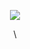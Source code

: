 <p align="center">
  <img src="https://capsule-render.vercel.app/api?type=waving&color=gradient&height=300&section=header&text=HANYEONG%20BAEK👶&fontSize=90">
  <div align="center">
</p>\
<!--
**Hanyeong100/Hanyeong100** is a ✨ _special_ ✨ repository because its `README.md` (this file) appears on your GitHub profile.

Here are some ideas to get you started:

- 🔭 I’m currently working on ...
- 🌱 I’m currently learning ...
- 👯 I’m looking to collaborate on ...
- 🤔 I’m looking for help with ...
- 💬 Ask me about ...
- 📫 How to reach me: ...
- 😄 Pronouns: ...
- ⚡ Fun fact: ...
-->
[![Hits](https://hits.seeyoufarm.com/api/count/incr/badge.svg?url=https%3A%2F%2Fgithub.com%2FF-hiller&count_bg=%2379C83D&title_bg=%23555555&icon=&icon_color=%23E7E7E7&title=hits&edge_flat=false)](https://hits.seeyoufarm.com)  
<br>

[![GitHub Streak](https://streak-stats.demolab.com?user=Hanyeong100&hide_border=true)](https://git.io/streak-stats)
<br>
[![Top Langs](https://github-readme-stats.vercel.app/api/top-langs/?username=Hanyeong100&layout=compact&theme=Most%20Used%20Languages&langs_count=6)](https://github.com/anuraghazra/github-readme-stats)
<br>
[![Anurag's github stats](https://github-readme-stats.vercel.app/api?username=Hanyeong100)](https://github.com/anuraghazra/github-readme-stats)
</div>
